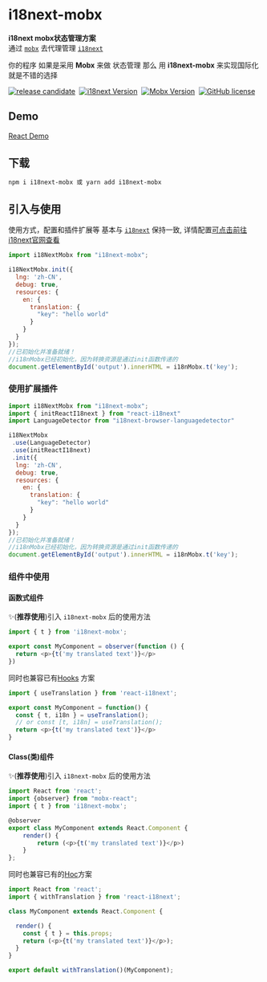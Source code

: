 # i18next-mobx
**i18next mobx状态管理方案**  
 通过 [`mobx`](https://github.com/mobxjs/mobx) 去代理管理 [`i18next`](http://github.com/i18next)

 你的程序 如果是采用 **Mobx** 来做 状态管理 那么 用 **i18next-mobx** 来实现国际化就是不错的选择



[![release candidate](https://img.shields.io/npm/v/i18next-mobx.svg)](https://www.npmjs.com/package/i18next-mobx)&nbsp;
[![i18next Version](https://img.shields.io/badge/i18next-=>20.0.6-green.svg)](http://github.com/i18next)&nbsp; 
[![Mobx Version](https://img.shields.io/badge/mobx-=>5.x.x-green.svg)](https://github.com/mobxjs/mobx)&nbsp; 
[![GitHub license](https://img.shields.io/github/license/five-great/i18next-mobx.svg)](https://github.com/five-great/i18next-mobx/blob/main/LICENSE)&nbsp;

## Demo 

[React Demo](https://codesandbox.io/embed/i18next-mobx-react-demo-99bs5y?fontsize=14&hidenavigation=1&theme=dark&view=preview)

## 下载

```sh
npm i i18next-mobx 或 yarn add i18next-mobx
```

## 引入与使用

使用方式，配置和插件扩展等 基本与 [`i18next`](http://github.com/i18next) 保持一致, 详情配置[可点击前往i18next官网查看](https://www.i18next.com/overview/getting-started#basic-sample)

```js
import i18NextMobx from "i18next-mobx";

i18NextMobx.init({
  lng: 'zh-CN',
  debug: true,
  resources: {
    en: {
      translation: {
        "key": "hello world"
      }
    }
  }
});
//已初始化并准备就绪！
//i18nMobx已经初始化，因为转换资源是通过init函数传递的
document.getElementById('output').innerHTML = i18nMobx.t('key');
```
### 使用扩展插件

```js
import i18NextMobx from "i18next-mobx";
import { initReactI18next } from "react-i18next"
import LanguageDetector from "i18next-browser-languagedetector"

i18NextMobx
 .use(LanguageDetector)
 .use(initReactI18next)
 .init({
  lng: 'zh-CN',
  debug: true,
  resources: {
    en: {
      translation: {
        "key": "hello world"
      }
    }
  }
});
//已初始化并准备就绪！
//i18nMobx已经初始化，因为转换资源是通过init函数传递的
document.getElementById('output').innerHTML = i18nMobx.t('key');
```

### 组件中使用

#### 函数式组件

✨(**推荐使用**)引入 `i18next-mobx` 后的使用方法

```js
import { t } from 'i18next-mobx';

export const MyComponent = observer(function () {
  return <p>{t('my translated text')}</p>
})
```
同时也兼容已有[Hooks](https://react.i18next.com/latest/usetranslation-hook) 方案

```js
import { useTranslation } from 'react-i18next';

export const MyComponent = function() {
  const { t, i18n } = useTranslation();
  // or const [t, i18n] = useTranslation();
  return <p>{t('my translated text')}</p>
}
```

#### Class(类)组件

✨(**推荐使用**)引入 `i18next-mobx` 后的使用方法

```js
import React from 'react';
import {observer} from "mobx-react";
import { t } from 'i18next-mobx';

@observer
export class MyComponent extends React.Component {
    render() {
        return (<p>{t('my translated text')}</p>)
    }
};

```

同时也兼容已有的[Hoc](https://react.i18next.com/latest/withtranslation-hoc)方案

```js
import React from 'react';
import { withTranslation } from 'react-i18next';

class MyComponent extends React.Component {

  render() {
	const { t } = this.props;
	return (<p>{t('my translated text')}</p>);
  }
}

export default withTranslation()(MyComponent);
```